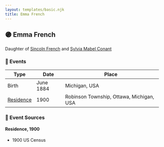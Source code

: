 ```yaml
---
layout: templates/basic.njk
title: Emma French
---
```

## 🟣 Emma French

Daughter of [Sincoln French](/people/6/69338120) and [Sylvia Mabel Conant](/people/8/88275832)

### 📆 Events

Type | Date | Place
------ | ------ | ------
Birth | June 1884 | Michigan, USA
[Residence](#event-f9161a15-3817-46a7-938c-5523aa45aeb1) | 1900 | Robinson Township, Ottawa, Michigan, USA

### 📰 Event Sources

#### <a id="event-f9161a15-3817-46a7-938c-5523aa45aeb1"></a> Residence, 1900
* 1900 US Census
